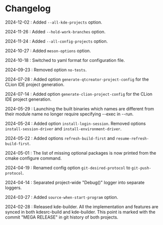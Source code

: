 # Changelog

2024-12-02
: Added `--all-kde-projects` option.

2024-11-26
: Added `--hold-work-branches` option.

2024-11-24
: Added `--all-config-projects` option.

2024-10-27
: Added `meson-options` option.

2024-10-18
: Switched to yaml format for configuration file.

2024-09-23
: Removed option `no-tests`.

2024-07-28
: Added option `generate-qtcreator-project-config` for the CLion IDE project generation.

2024-07-14
: Added option `generate-clion-project-config` for the CLion IDE project generation.

2024-05-29
: Launching the built binaries which names are different from their module name no longer require specifying --exec in --run.

2024-05-24
: Added option `install-login-session`. Removed options `install-session-driver` and `install-environment-driver`.

2024-05-22
: Added options `refresh-build-first` and `resume-refresh-build-first`.

2024-05-01
: The list of missing optional packages is now printed from the cmake configure command.

2024-04-19
: Renamed config option `git-desired-protocol` to `git-push-protocol`.

2024-04-14
: Separated project-wide "Debug()" logger into separate loggers.

2024-03-27
: Added `source-when-start-program` option.

2024-02-28
: Released kde-builder. All the implementation and features are synced in both kdesrc-build and kde-builder.
This point is marked with the commit "MEGA RELEASE" in git history of both projects.
